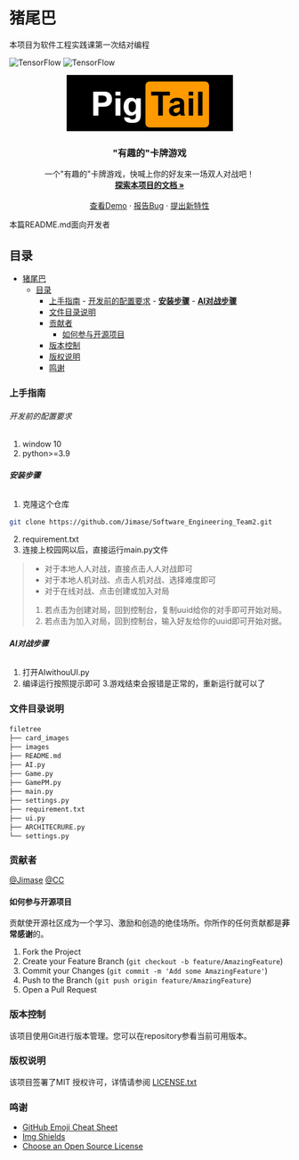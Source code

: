 
# 猪尾巴
本项目为软件工程实践课第一次结对编程

![TensorFlow](https://img.shields.io/badge/language-python-brightgreen)
![TensorFlow](https://img.shields.io/badge/TensorFlow-V2.0-brightgreen)
<br />
<p align="center">
  <a href="https://github.com/Jimase/Software_Engineering_Team2/">
    <img src="./cards_images/Logo_Pig.png" alt="Logo" >
  </a>
  <h3 align="center">"有趣的"卡牌游戏</h3>
  <p align="center">
    一个"有趣的"卡牌游戏，快喊上你的好友来一场双人对战吧！
    <br />
    <a href="https://github.com/Jimase/Software_Engineering_Team2"><strong>探索本项目的文档 »</strong></a>
    <br />
    <br />
    <a href="https://github.com/Jimase/Software_Engineering_Team2">查看Demo</a>
    ·
    <a href="https://github.com/Jimase/Software_Engineering_Team2">报告Bug</a>
    ·
    <a href="https://github.com/Jimase/Software_Engineering_Team2/issues">提出新特性</a>
  </p>
</p>

 本篇README.md面向开发者
 
## 目录

- [猪尾巴](#猪尾巴)
  - [目录](#目录)
    - [上手指南](#上手指南)
          - [开发前的配置要求](#开发前的配置要求)
          - [**安装步骤**](#安装步骤)
          - [**AI对战步骤**](#ai对战步骤)
    - [文件目录说明](#文件目录说明)
    - [贡献者](#贡献者)
      - [如何参与开源项目](#如何参与开源项目)
    - [版本控制](#版本控制)
    - [版权说明](#版权说明)
    - [鸣谢](#鸣谢)

### 上手指南

###### 开发前的配置要求
1. window 10 
2. python>=3.9
###### **安装步骤**
1. 克隆这个仓库
```sh
git clone https://github.com/Jimase/Software_Engineering_Team2.git
```
2. requirement.txt
3. 连接上校园网以后，直接运行main.py文件
> - 对于本地人人对战，直接点击人人对战即可
> - 对于本地人机对战、点击人机对战、选择难度即可
> - 对于在线对战、点击创建或加入对局 
> 1. 若点击为创建对局，回到控制台，复制uuid给你的对手即可开始对局。
> 2. 若点击为加入对局，回到控制台，输入好友给你的uuid即可开始对据。 

###### **AI对战步骤**
1. 打开AIwithouUI.py
2. 编译运行按照提示即可
3.游戏结束会报错是正常的，重新运行就可以了
### 文件目录说明
```
filetree 
├── card_images
├── images
├── README.md
├── AI.py
├── Game.py
├── GamePM.py
├── main.py
├── settings.py
├── requirement.txt
├── ui.py
├── ARCHITECRURE.py
└── settings.py
```

### 贡献者
[@Jimase](https://github.com/Jimase)
[@CC](https://github.com/min200101)

#### 如何参与开源项目
贡献使开源社区成为一个学习、激励和创造的绝佳场所。你所作的任何贡献都是**非常感谢**的。
1. Fork the Project
2. Create your Feature Branch (`git checkout -b feature/AmazingFeature`)
3. Commit your Changes (`git commit -m 'Add some AmazingFeature'`)
4. Push to the Branch (`git push origin feature/AmazingFeature`)
5. Open a Pull Request



### 版本控制
该项目使用Git进行版本管理。您可以在repository参看当前可用版本。

### 版权说明
该项目签署了MIT 授权许可，详情请参阅 [LICENSE.txt](https://github.com/shaojintian/Best_README_template/blob/master/LICENSE.txt)

### 鸣谢
- [GitHub Emoji Cheat Sheet](https://www.webpagefx.com/tools/emoji-cheat-sheet)
- [Img Shields](https://shields.io)
- [Choose an Open Source License](https://choosealicense.com)







